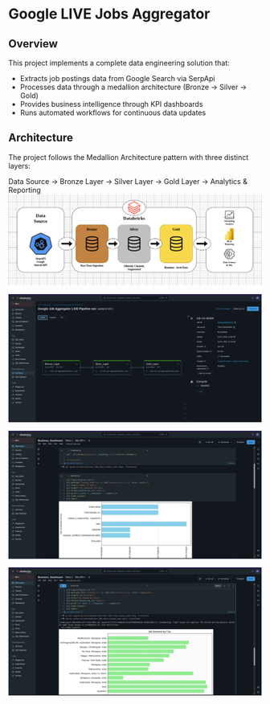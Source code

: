 # Google LIVE Jobs Aggregator  

## Overview  

This project implements a complete data engineering solution that:  

- Extracts job postings data from Google Search via SerpApi
- Processes data through a medallion architecture (Bronze → Silver → Gold)
- Provides business intelligence through KPI dashboards
- Runs automated workflows for continuous data updates  

## Architecture  

The project follows the Medallion Architecture pattern with three distinct layers:  

Data Source → Bronze Layer → Silver Layer → Gold Layer → Analytics & Reporting  
![Image](https://github.com/Abhishekmohite25/Google-Jobs-Aggregator/blob/f0532c84a87a8ee9b4f2973546c465cff8da3f43/Images/google_jobs_architecture.png)  


![Image](https://github.com/Abhishekmohite25/Google-Jobs-Aggregator/blob/bc57d7f63870fbebf6e486d6c9585cb9a716acb3/Images/Google_Jobs_Aggregator_WorkFlow.png)  



![Image](https://github.com/Abhishekmohite25/Google-Jobs-Aggregator/blob/d8c044079a928466ff7e642a7ce4bbe9770005d2/Images/Dashboard1.png)  




![Image](https://github.com/Abhishekmohite25/Google-Jobs-Aggregator/blob/d8c044079a928466ff7e642a7ce4bbe9770005d2/Images/Dashboard2.png)  
